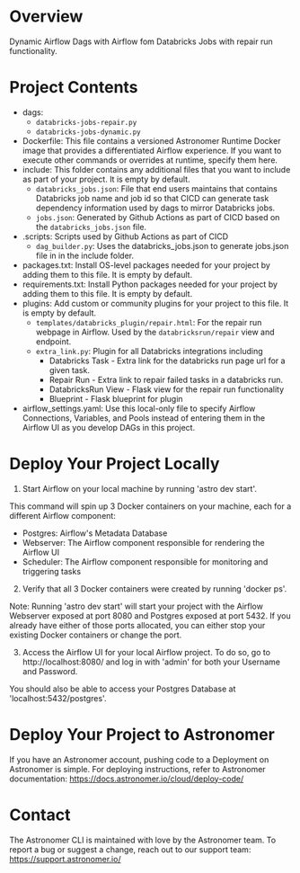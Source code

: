 Overview
========
Dynamic Airflow Dags with Airflow fom Databricks Jobs with repair run functionality.

Project Contents
================
- dags: 
  - `databricks-jobs-repair.py`
  - `databricks-jobs-dynamic.py`
- Dockerfile: This file contains a versioned Astronomer Runtime Docker image that provides a differentiated Airflow experience. If you want to execute other commands or overrides at runtime, specify them here.
- include: This folder contains any additional files that you want to include as part of your project. It is empty by default.
  - `databricks_jobs.json`: File that end users maintains that contains Databricks job name and job id so that CICD can generate task dependency information used by dags to mirror Databricks jobs.
  - `jobs.json`: Generated by Github Actions as part of CICD based on the `databricks_jobs.json` file.
- .scripts: Scripts used by Github Actions as part of CICD
  - `dag_builder.py`: Uses the databricks_jobs.json to generate jobs.json file in in the include folder.
- packages.txt: Install OS-level packages needed for your project by adding them to this file. It is empty by default.
- requirements.txt: Install Python packages needed for your project by adding them to this file. It is empty by default.
- plugins: Add custom or community plugins for your project to this file. It is empty by default.
  - `templates/databricks_plugin/repair.html`: For the repair run webpage in Airflow. Used by the `databricksrun/repair` view and endpoint.
  - `extra_link.py`: Plugin for all Databricks integrations including
    - Databricks Task - Extra link for the databricks run page url for a given task.
    - Repair Run - Extra link to repair failed tasks in a databricks run.
    - DatabricksRun View - Flask view for the repair run functionality 
    - Blueprint - Flask blueprint for plugin
- airflow_settings.yaml: Use this local-only file to specify Airflow Connections, Variables, and Pools instead of entering them in the Airflow UI as you develop DAGs in this project.

Deploy Your Project Locally
===========================

1. Start Airflow on your local machine by running 'astro dev start'.

This command will spin up 3 Docker containers on your machine, each for a different Airflow component:

- Postgres: Airflow's Metadata Database
- Webserver: The Airflow component responsible for rendering the Airflow UI
- Scheduler: The Airflow component responsible for monitoring and triggering tasks

2. Verify that all 3 Docker containers were created by running 'docker ps'.

Note: Running 'astro dev start' will start your project with the Airflow Webserver exposed at port 8080 and Postgres exposed at port 5432. If you already have either of those ports allocated, you can either stop your existing Docker containers or change the port.

3. Access the Airflow UI for your local Airflow project. To do so, go to http://localhost:8080/ and log in with 'admin' for both your Username and Password.

You should also be able to access your Postgres Database at 'localhost:5432/postgres'.

Deploy Your Project to Astronomer
=================================

If you have an Astronomer account, pushing code to a Deployment on Astronomer is simple. For deploying instructions, refer to Astronomer documentation: https://docs.astronomer.io/cloud/deploy-code/

Contact
=======

The Astronomer CLI is maintained with love by the Astronomer team. To report a bug or suggest a change, reach out to our support team: https://support.astronomer.io/